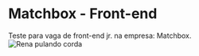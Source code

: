# Matchbox - Front-end
Teste  para vaga de front-end jr. na empresa: Matchbox.
<img src="https://s3.amazonaws.com/s.plague.io/upload/2016-02-07/da4b8317-e2dc-4089-ae2a-7d415e0400d4.gif" alt="Rena pulando corda" >
